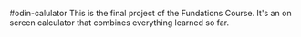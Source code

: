 #odin-calulator
This is the final project of the Fundations Course. It's an on screen calculator that combines everything learned so far.